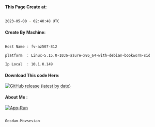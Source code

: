 
   
#### This Page Create at:

```bash

2023-05-08 - 02:40:48 UTC

```

#### Create By Machine:

```bash

Host Name : fv-az507-812

platform  : Linux-5.15.0-1036-azure-x86_64-with-debian-bookworm-sid

Ip Local  : 10.1.0.149

```
#### Download This code Here:

[![GitHub release (latest by date)](https://img.shields.io/github/v/release/Gosdan-Movsesian/Gosdan?style=for-the-badge&label=Download)](https://github.com/Gosdan-Movsesian/Gosdan/releases) 

</p> 

#### About Me :

[![App-Run](https://github.com/Gosdan-Movsesian/Gosdan/actions/workflows/App-Run.yml/badge.svg)](https://github.com/Gosdan-Movsesian/Gosdan/actions/workflows/App-Run.yml)

```bash

Gosdan-Movsesian

```

